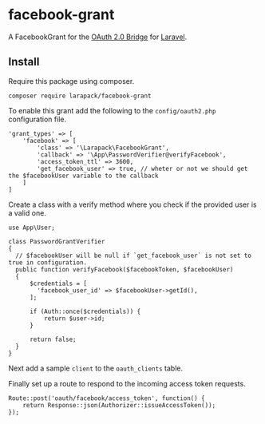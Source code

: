 # facebook-grant
A FacebookGrant for the [OAuth 2.0 Bridge](https://github.com/lucadegasperi/oauth2-server-laravel) for [Laravel](https://github.com/laravel/laravel).

## Install
Require this package using composer.
```
composer require larapack/facebook-grant
```

To enable this grant add the following to the `config/oauth2.php` configuration file.
```
'grant_types' => [
    'facebook' => [
        'class' => '\Larapack\FacebookGrant',
        'callback' => '\App\PasswordVerifier@verifyFacebook',
        'access_token_ttl' => 3600,
        'get_facebook_user' => true, // wheter or not we should get the $facebookUser variable to the callback
    ]
]
```

Create a class with a verify method where you check if the provided user is a valid one.
```
use App\User;

class PasswordGrantVerifier
{
  // $facebookUser will be null if `get_facebook_user` is not set to true in configuration.
  public function verifyFacebook($facebookToken, $facebookUser)
  {
      $credentials = [
        'facebook_user_id' => $facebookUser->getId(),
      ];

      if (Auth::once($credentials)) {
          return $user->id;
      }

      return false;
  }
}
```

Next add a sample `client` to the `oauth_clients` table.

Finally set up a route to respond to the incoming access token requests.
```
Route::post('oauth/facebook/access_token', function() {
    return Response::json(Authorizer::issueAccessToken());
});
```
